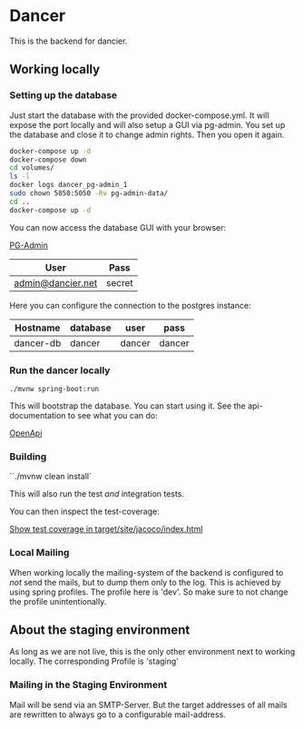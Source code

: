 # Dancer
This is the backend for dancier.

## Working locally

### Setting up the database

Just start the database with the provided docker-compose.yml.
It will expose the port locally and will also setup a GUI via pg-admin.
You set up the database and close it to change admin rights. Then you open it again.
````sh
docker-compose up -d
docker-compose down
cd volumes/
ls -l
docker logs dancer_pg-admin_1
sudo chown 5050:5050 -Rv pg-admin-data/
cd ..
docker-compose up -d

````
You can now access the database GUI with your browser:

[PG-Admin](http://localhost:5050)

|User| Pass   |
|----|--------|
|admin@dancier.net| secret |

Here you can configure the connection to the postgres instance:

|Hostname|database|user|pass|
|--------|--------|----|----|
|dancer-db|dancer|dancer|dancer|

### Run the dancer locally
````shell
./mvnw spring-boot:run
````
This will bootstrap the database. You can start using it.
See the api-documentation to see what you can do:

[OpenApi](https://editor.swagger.io/?url=https%3A%2F%2Fraw.githubusercontent.com%2Fdancier%2Fdancer%2Fmaster%2Fopenapi.yml)

### Building

``./mvnw clean install`

This will also run the test _and_ integration tests.

You can then inspect the test-coverage:

[Show test coverage in target/site/jacoco/index.html](.target/site/jacoco/index.html)

### Local Mailing
When working locally the mailing-system of the backend is configured to _not_ send the mails, but to dump them only to the log.
This is achieved by using spring profiles. The profile here is 'dev'.
So make sure to not change the profile unintentionally.
## About the staging environment
As long as we are not live, this is the only other environment next to working locally.
The corresponding Profile is 'staging'

### Mailing in the Staging Environment
Mail will be send via an SMTP-Server. But the target addresses of all mails are rewritten to always go to a configurable mail-address.
